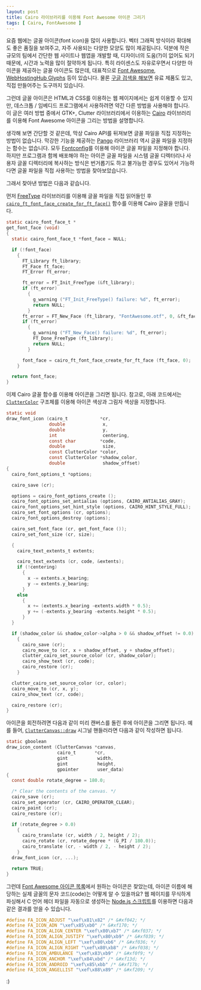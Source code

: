 ```yaml
---
layout: post
title: Cairo 라이브러리를 이용해 Font Awesome 아이콘 그리기
tags: [ Cairo, FontAwesome ]
---
```


요즘 웹에는 글꼴 아이콘(font icon)을 많이 사용합니다. 벡터 그래픽 방식이라 확대해도 좋은 품질을 보여주고, 자주 사용되는 다양한 모양도 많이 제공됩니다. 덕분에 작은 규모의 팀에서 간단한 웹 사이트나 웹앱을 개발할 때, 디자이너의 도움(?)이 없어도 되기 때문에, 시간과 노력을 많이 절약하게 됩니다. 특히 라이센스도 자유로우면서 다양한 아이콘을 제공하는 글꼴 아이콘도 많은데, 대표적으로 [Font Awesome](http://fortawesome.github.io/Font-Awesome/), [WebHostingHub Glyphs](http://www.webhostinghub.com/glyphs/) 등이 있습니다. 물론 [구글 검색을 해보면](https://www.google.co.kr/search?q=font+icon) 유료 제품도 있고, 직접 만들어주는 도구까지 있습니다.

그런데 글꼴 아이콘은 HTML과 CSS를 이용하는 웹 페이지에서는 쉽게 이용할 수 있지만, 데스크톱 / 임베디드 프로그램에서 사용하려면 약간 다른 방법을 사용해야 합니다. 이 글은 여러 방법 중에서 GTK+, Clutter 라이브러리에서 이용하는 [Cairo](http://cairographics.org/) 라이브러리를 이용해 Font Awesome 아이콘을 그리는 방법을 설명합니다.

생각해 보면 간단할 것 같은데, 막상 Cairo API를 뒤져보면 글꼴 파일을 직접 지정하는 방법이 없습니다. 막강한 기능을 제공하는 [Pango](http://www.pango.org/) 라이브러리 역시 글꼴 파일을 지정하는 함수는 없습니다. 모두 [Fontconfig](http://www.freedesktop.org/wiki/Software/fontconfig/)를 이용해 아이콘 글꼴 파일을 지정해야 합니다. 하지만 프로그램과 함께 배포해야 하는 아이콘 글꼴 파일을 시스템 글꼴 디렉터리나 사용자 글꼴 디렉터리에 복사하는 방식은 번거롭기도 하고 불가능한 경우도 있어서 가능하다면 글꼴 파일을 직접 사용하는 방법을 찾아보았습니다.

그래서 찾아낸 방법은 다음과 같습니다.

먼저 [FreeType](http://freetype.org/) 라이브러리를 이용해 글꼴 파일을 직접 읽어들인 후 [`cairo_ft_font_face_create_for_ft_face()`](http://cairographics.org/manual/cairo-FreeType-Fonts.html#cairo-ft-font-face-create-for-ft-face) 함수를 이용해 Cairo 글꼴을 만듭니다.

```c
static cairo_font_face_t *
get_font_face (void)
{
  static cairo_font_face_t *font_face = NULL;

  if (!font_face)
    {
      FT_Library ft_library;
      FT_Face ft_face;
      FT_Error ft_error;

      ft_error = FT_Init_FreeType (&ft_library);
      if (ft_error)
        {
          g_warning ("FT_Init_FreeType() failure: %d", ft_error);
          return NULL;
        }
      ft_error = FT_New_Face (ft_library, "FontAwesome.otf", 0, &ft_face);
      if (ft_error)
        {
          g_warning ("FT_New_Face() failure: %d", ft_error);
          FT_Done_FreeType (ft_library);
          return NULL;
        }

      font_face = cairo_ft_font_face_create_for_ft_face (ft_face, 0);
    }

  return font_face;
}
```

이제 Cairo 글꼴 함수를 이용해 아이콘을 그리면 됩니다. 참고로, 아래 코드에서는 [`ClutterColor`](https://developer.gnome.org/clutter/stable/clutter-Colors.html#ClutterColor) 구조체를 이용해 아이콘 색상과 그림자 색상을 지정합니다.

```c
static void
draw_font_icon (cairo_t            *cr,
                double              x,
                double              y,
                int                 centering,
                const char         *code,
                double              size,
                const ClutterColor *color,
                const ClutterColor *shadow_color,
                double              shadow_offset)
{
  cairo_font_options_t *options;

  cairo_save (cr);

  options = cairo_font_options_create ();
  cairo_font_options_set_antialias (options, CAIRO_ANTIALIAS_GRAY);
  cairo_font_options_set_hint_style (options, CAIRO_HINT_STYLE_FULL);
  cairo_set_font_options (cr, options);
  cairo_font_options_destroy (options);

  cairo_set_font_face (cr, get_font_face ());
  cairo_set_font_size (cr, size);

  {
    cairo_text_extents_t extents;

    cairo_text_extents (cr, code, &extents);
    if (!centering)
      {
        x -= extents.x_bearing;
        y -= extents.y_bearing;
      }
    else
      {
        x += (extents.x_bearing -extents.width * 0.5);
        y += (-extents.y_bearing -extents.height * 0.5);
      }
  }

  if (shadow_color && shadow_color->alpha > 0 && shadow_offset != 0.0)
    {
      cairo_save (cr);
      cairo_move_to (cr, x + shadow_offset, y + shadow_offset);
      clutter_cairo_set_source_color (cr, shadow_color);
      cairo_show_text (cr, code);
      cairo_restore (cr);
    }

  clutter_cairo_set_source_color (cr, color);
  cairo_move_to (cr, x, y);
  cairo_show_text (cr, code);

  cairo_restore (cr);
}
```

아이콘을 회전하려면 다음과 같이 미리 캔버스를 돌린 후에 아이콘을 그리면 됩니다. 예를 들어, [`ClutterCanvas::draw`](https://developer.gnome.org/clutter/stable/ClutterCanvas.html#ClutterCanvas-draw) 시그널 핸들러라면 다음과 같이 작성하면 됩니다.

```c
static gboolean
draw_icon_content (ClutterCanvas *canvas,
                   cairo_t       *cr,
                   gint           width,
                   gint           height,
                   gpointer       user_data)
{
  const double rotate_degree = 180.0;

  /* Clear the contents of the canvas. */
  cairo_save (cr);
  cairo_set_operator (cr, CAIRO_OPERATOR_CLEAR);
  cairo_paint (cr);
  cairo_restore (cr);

  if (rotate_degree > 0.0)
    {
      cairo_translate (cr, width / 2, height / 2);
      cairo_rotate (cr, rotate_degree * (G_PI / 180.0));
      cairo_translate (cr, - width / 2, - height / 2);
    }
  draw_font_icon (cr, ...);

  return TRUE;
}
```

그런데 [Font Awesome 아이콘 목록](http://fortawesome.github.io/Font-Awesome/icons/)에서 원하는 아이콘은 찾았는데, 아이콘 이름에 해당하는 실제 글꼴의 문자 코드(code)는 어떻게 알 수 있을까요? 웹 페이지를 무식하게 파싱해서 C 언어 헤더 파일을 자동으로 생성하는 [Node.js 스크립트](https://gist.github.com/lethean/bdd5a657f103b6cb0c23)를 이용하면 다음과 같은 결과를 얻을 수 있습니다.

```c
#define FA_ICON_ADJUST "\xef\x81\x82" /* &#xf042; */
#define FA_ICON_ADN "\xef\x85\xb0" /* &#xf170; */
#define FA_ICON_ALIGN_CENTER "\xef\x80\xb7" /* &#xf037; */
#define FA_ICON_ALIGN_JUSTIFY "\xef\x80\xb9" /* &#xf039; */
#define FA_ICON_ALIGN_LEFT "\xef\x80\xb6" /* &#xf036; */
#define FA_ICON_ALIGN_RIGHT "\xef\x80\xb8" /* &#xf038; */
#define FA_ICON_AMBULANCE "\xef\x83\xb9" /* &#xf0f9; */
#define FA_ICON_ANCHOR "\xef\x84\xbd" /* &#xf13d; */
#define FA_ICON_ANDROID "\xef\x85\xbb" /* &#xf17b; */
#define FA_ICON_ANGELLIST "\xef\x88\x89" /* &#xf209; */
```

:)
